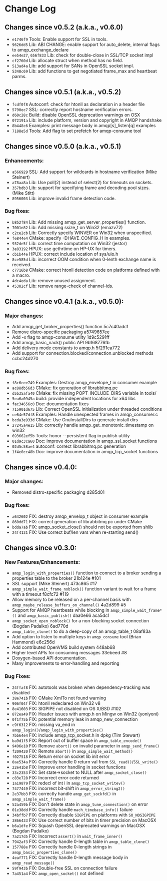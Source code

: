# Change Log
## Changes since v0.5.2 (a.k.a., v0.6.0)
- `e1746f9` Tools: Enable support for SSL in tools.
- `9626dd5` Lib: ABI CHANGE: enable support for auto_delete, internal flags to
     amqp_exchange_declare
- `ee54e27`, `656f833` Lib: check for double-close in SSL/TCP socket impl
- `cf2760d` Lib: allocate struct when method has no field.
- `513ad4a` Lib: add support for SANs in OpenSSL socket impl.
- `5348c69` Lib: add functions to get negotiated frame_max and heartbeat parms.

## Changes since v0.5.1 (a.k.a., v0.5.2)
- `fcdf0f8` Autoconf: check for htonll as declaration in a header file
- `5790ec7` SSL: correctly report hostname verification errors.
- `d60c28c` Build: disable OpenSSL deprecation warnings on OSX
- `072191a` Lib: include platform, version and copyright in AMQP handshake
- `8b448c6` Examples: print message body in amqp[s]_listen[q] examples
- `7188e5d` Tools: Add flag to set prefetch for amqp-consume tool

## Changes since v0.5.0 (a.k.a., v0.5.1)
### Enhancements:
- `a566929` SSL: Add support for wildcards in hostname verification (Mike
  Steinert)
- `a78aa8a` Lib: Use poll(2) instead of select(2) for timeouts on sockets.
- `357bdb3` Lib: support for specifying frame and decoding pool sizes. (Mike
  Stitt)
- `8956003` Lib: improve invalid frame detection code.

### Bug fixes:
- `b852f84` Lib: Add missing amqp_get_server_properties() function.
- `7001e82` Lib: Add missing ssize_t on Win32 (emazv72)
- `c2ce2cb` Lib: Correctly specify WINVER on Win32 when unspecified.
- `fe844e4` CMake: specify -DHAVE_CONFIG_H in examples.
- `932de5f` Lib: correct time computation on Win32 (jestor)
- `3e83192` HPUX: use gethrtime on HP-UX for timers.
- `cb1b44e` HPUX: correct include location of sys/uio.h
- `8ce585d` Lib: incorrect OOM condition when 0-lenth exchange name is received.
- `c7716b8` CMake: correct htonll detection code on platforms defined with a
  macro.
- `4dc4eda` Lib: remove unused assignment.
- `45302cf` Lib: remove range-check of channel-ids.


## Changes since v0.4.1 (a.k.a., v0.5.0):
### Major changes:
- Add amqp_get_broker_properties() function 5c7c40adc1
- Remove distro-specific packaging a5749657ee
- Add -x flag to amqp-consume utilty 1d9c5291ff
- Add amqp_basic_nack() public API 9b168776fb
- Add delivery mode constants to amqp.h 5f291ea772
- Add support for connection.blocked/connection.unblocked methods ccbc24d270

### Bug fixes:
- `f8c6cee749` Examples: Destroy amqp_envelope_t in consumer example
- `ac88db56d3` CMake: fix generation of librabbitmq.pc
- `d5b35afa40` CMake: fix missing POPT_INCLUDE_DIRS variable in tools/
- `5ea6a0945a` build: provide independent locations for x64 libs
- `fac34656c0` Doc: documentation fixes
- `715901d675` Lib: Correct OpenSSL initialization under threaded conditions
- `ce64e57df8` Examples: Handle unexpected frames in amqp_consumer.c
- `bcda3e933d` CMake: Use GnuInstallDirs to generate install dirs
- `27245a4e15` Lib: correctly handle amqp_get_monotonic_timestamp on win32
- `693662ef5b` Tools: honor --persistent flag in publish utility
- `01d9c3ca60` Doc: improve documentation in amqp_ssl_socket functions
- `02d5c58ae4` autoconf: correct librabbitmq.pc generation
- `1f4e0cc48b` Doc: improve documentation in amqp_tcp_socket functions

## Changes since v0.4.0:
### Major changes:
- Removed distro-specific packaging d285d01

### Bug fixes:
- `a642602` FIX: destroy amqp_envelop_t object in consumer example
- `860dd71` FIX: correct generation of librabbitmq.pc under CMake
- `bdda7ab` FIX: amqp_socket_close() should not be exported from shlib
- `24f4131` FIX: Use correct buf/len vars when re-starting send()

## Changes since v0.3.0:
### New Features/Enhancements:
- `amqp_login_with_properties()` function to connect to a broker sending a
   properties table to the broker 21b124e #101
- SSL support (Mike Steinert) 473c865 #17
- `amqp_simple_wait_frame_noblock()` function variant to wait for a frame
   with a timeout f8cfc72 #119
- Allow memory to be released on a per-channel basis with
   `amqp_maybe_release_buffers_on_channel()` 4a2d899 #5
- Support for AMQP heartbeats while blocking in `amqp_simple_wait_frame*()`
   and `amqp_basic_publish()` daa0e66 aca5dc1
- `amqp_socket_open_noblock()` for a non-blocking socket connection
   (Bogdan Padalko) 6ad770d
- `amqp_table_clone()` to do a deep-copy of an amqp_table_t 08af83a
- Add option to listen to multiple keys in `amqp_consume` tool (Brian Hammond) e6c256d
- Add contributed OpenVMS build system 448ab68
- Higher level APIs for consuming messages 33ebeed #8
- Doxygen-based API documentation.
- Many improvements to error-handling and reporting

### Bug Fixes:
- `24ffaf8` FIX: autotools was broken when dependency-tracking was disabled
- `38e741b` FIX: CMake XmlTo not found warning
- `906f04f` FIX: htonll redeclared on Win32 v8
- `8e41603` FIX: SIGPIPE not disabled on OS X/BSD #102
- `872ea49` FIX: Header issues with amqp.h on Mingw on Win32 (yoniyoni)
- `0f1f75b` FIX: potential memory leak in amqp_new_connection
- `c9f6312` FIX: missing va_end in `amqp_login()`/`amqp_login_with_properties()`
- `7bb64e4` FIX: include amqp_tcp_socket.h in dpkg (Tim Stewart)
- `ba9d1f5` FIX: Report out of buffer space in `amqp_table_encode()`
- `9496e10` FIX: Remove `abort()` on invalid parameter in `amqp_send_frame()`
- `f209420` FIX: Remote `abort()` in `amqp_simple_wait_method()`
- `f027518` FIX: Return error on socket lib init error
- `0ae534a` FIX: Correctly handle 0 return val from `SSL_read()`/`SSL_write()`
- `22e41b8` FIX: Improve error handling in socket functions
- `33c2353` FIX: Set state->socket to NULL after `amqp_socket_close()`
- `c83e728` FIX: Incorrect error code returned
- `1a19879` FIX: redecl of int i in `amqp_tcp_socket_writev()`
- `7477449` FIX: incorrect bit-shift in `amqp_error_string2()`
- `2e37bb3` FIX: correctly handle `amqp_get_sockfd()` in `amqp_simple_wait_frame()`
- `52a459b` FIX: Don't delete state in `amqp_tune_connection()` on error
- `01e38dd` FIX: Correctly handle `mach_timebase_info()` failure
- `34bffb7` FIX: Correctly disable `SIGPIPE` on platforms with `SO_NOSIGPIPE`
- `3866433` FIX: Use correct number of bits in timer precision on MacOSX
- `b6a1dfe` FIX: Squash OpenSSL deprecated warnings on MacOSX (Bogdan Padalko)
- `7a217d5` FIX: Incorrect `assert()` in `wait_frame_inner()`
- `7942af3` FIX: Correctly handle 0-length table in `amqp_table_clone()`
- `157788e` FIX: Correctly handle 0-length strings in `amqp_basic_properties_clone()`
- `4eaf771` FIX: Correctly handle 0-length message body in `amqp_read_message()`
- `59f943b` FIX: Double-free SSL on connection failure
- `7a451a4` FIX: `amqp_open_socket()` not defined
